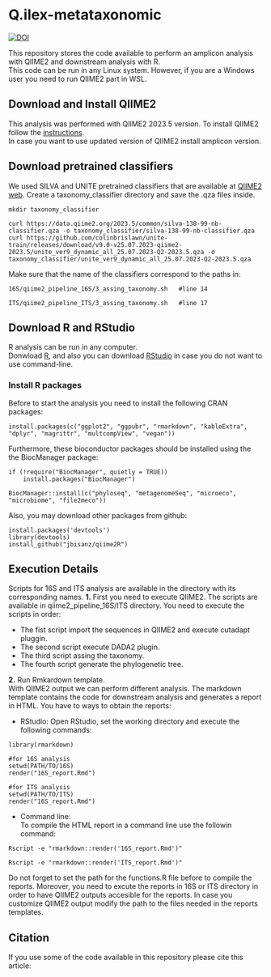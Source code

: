 # Q.ilex-metataxonomic

[![DOI](https://zenodo.org/badge/893996443.svg)](https://doi.org/10.5281/zenodo.15044187)

This repository stores the code available to perform an amplicon analysis with QIIME2 and downstream analysis with R.  
This code can be run in any Linux system. However, if you are a Windows user you need to run QIIME2 part in WSL.  
  
## Download and Install QIIME2  
This analysis was performed with QIIME2 2023.5 version. To install QIIME2 follow the [instructions](https://docs.qiime2.org/2023.5/install/index.html).  
In case you want to use updated version of QIIME2 install amplicon version.  

## Download pretrained classifiers  
We used SILVA and UNITE pretrained classifiers that are available at [QIIME2 web](https://docs.qiime2.org/2023.5/data-resources/). Create a taxonomy_classifier directory and save the .qza files inside. 
  
```{bash }
mkdir taxonomy_classifier

curl https://data.qiime2.org/2023.5/common/silva-138-99-nb-classifier.qza -o taxonomy_classifier/silva-138-99-nb-classifier.qza
curl https://github.com/colinbrislawn/unite-train/releases/download/v9.0-v25.07.2023-qiime2-2023.5/unite_ver9_dynamic_all_25.07.2023-Q2-2023.5.qza -o taxonomy_classifier/unite_ver9_dynamic_all_25.07.2023-Q2-2023.5.qza
```
  
Make sure that the name of the classifiers correspond to the paths in:
  
```{bash }
16S/qiime2_pipeline_16S/3_assing_taxonomy.sh   #line 14

ITS/qiime2_pipeline_ITS/3_assing_taxonomy.sh   #line 17
```


## Download R and RStudio  
R analysis can be run in any computer.  
Donwload [R](https://cran.r-project.org/bin/windows/base/), and also you can download [RStudio](https://posit.co/download/rstudio-desktop/) in case you do not want to use command-line.  
  
### Install R packages  
Before to start the analysis you need to install the following CRAN packages:  

```{r }
install.packages(c("ggplot2", "ggpubr", "rmarkdown", "kableExtra", "dplyr", "magrittr", "multcompView", "vegan"))
``` 
  
Furthermore, these bioconductor packages should be installed using the the BiocManager package:  

```{r }
if (!require("BiocManager", quietly = TRUE))
    install.packages("BiocManager")

BiocManager::install(c("phyloseq", "metagenomeSeq", "microeco", "microbiome", "file2meco"))
```
  
Also, you may download other packages from github:  
  
```{r }
install.packages('devtools')
library(devtools)
install_github("jbisanz/qiime2R")
```

## Execution Details  
Scripts for 16S and ITS analysis are available in the directory with its corresponding names. 
**1.** First you need to execute QIIME2. The scripts are available in qiime2_pipeline_16S/ITS directory. You need to execute the scripts in order:  
- The fist script import the sequences in QIIME2 and execute cutadapt pluggin.  
- The second script execute DADA2 plugin.  
- The third script assing the taxonomy.  
- The fourth script generate the phylogenetic tree.  
  
**2.** Run Rmkardown template.  
With QIIME2 output we can perform different analysis. The markdown template contains the code for downstream analysis and generates a report in HTML. You have to ways to obtain the reports:   
- RStudio:
Open RStudio, set the working directory and execute the following commands:  
  
```{r}
library(rmarkdown)

#for 16S analysis
setwd(PATH/TO/16S)
render("16S_report.Rmd")

#for ITS analysis
setwd(PATH/TO/ITS)
render("16S_report.Rmd")
```

- Command line:  
To compile the HTML report in a command line use the followin command:

```{bash }
Rscript -e "rmarkdown::render('16S_report.Rmd')"

Rscript -e "rmarkdown::render('ITS_report.Rmd')"
```

Do not forget to set the path for the functions.R file before to compile the reports. Moreover, you need to excute the reports in 16S or ITS directory in order to have QIIME2 outputs accesible for the reports. In case you customize QIIME2 output modify the path to the files needed in the reports templates.  
  
## Citation

If you use some of the code available in this repository please cite this article:
